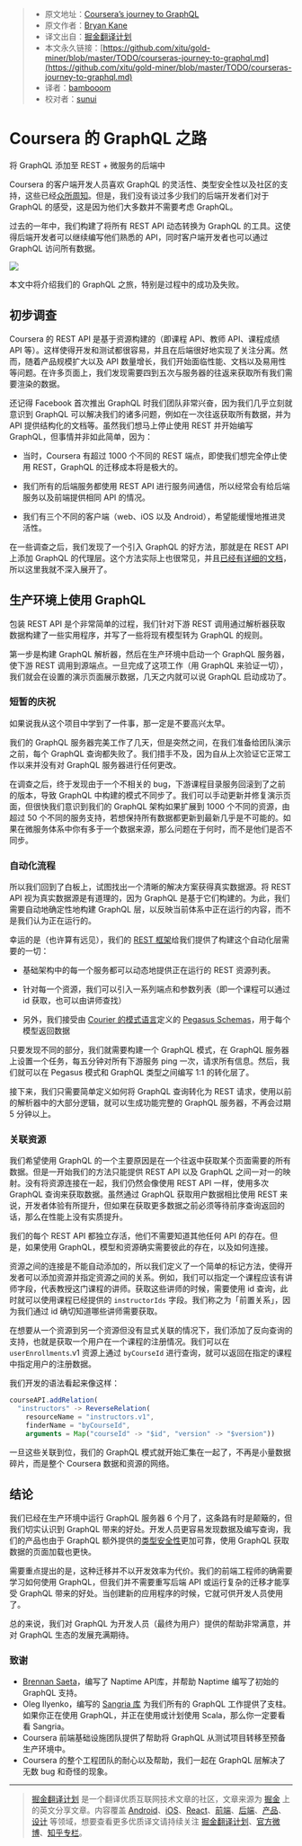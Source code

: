 
> * 原文地址：[Coursera’s journey to GraphQL](https://dev-blog.apollodata.com/courseras-journey-to-graphql-a5ad3b77f39a)
> * 原文作者：[Bryan Kane](https://dev-blog.apollodata.com/@bryankane)
> * 译文出自：[掘金翻译计划](https://github.com/xitu/gold-miner)
> * 本文永久链接：[https://github.com/xitu/gold-miner/blob/master/TODO/courseras-journey-to-graphql.md](https://github.com/xitu/gold-miner/blob/master/TODO/courseras-journey-to-graphql.md)
> * 译者：[bambooom](https://github.com/bambooom)
> * 校对者：[sunui](https://github.com/sunui)

# Coursera 的 GraphQL 之路

将 GraphQL 添加至 REST + 微服务的后端中

Coursera 的客户端开发人员喜欢 GraphQL 的灵活性、类型安全性以及社区的支持，这些已经[众](https://building.coursera.org/blog/2016/11/23/why-ui-developers-love-graphql/)[所](https://speakerdeck.com/jnwng/going-graphql-first)[周](https://dev-blog.apollodata.com/graphql-just-got-a-whole-lot-prettier-7701d4675f42)[知](https://building.coursera.org/blog/2017/05/11/coursera-engineering-podcast-episode-one/)。但是，我们没有谈过多少我们的后端开发者们对于 GraphQL 的感受，这是因为他们大多数并不需要考虑 GraphQL。

过去的一年中，我们构建了将所有 REST API 动态转换为 GraphQL 的工具。这使得后端开发者可以继续编写他们熟悉的 API，同时客户端开发者也可以通过 GraphQL 访问所有数据。

![](https://cdn-images-1.medium.com/max/1600/1*tUKO-HN2ogKRwmOc-kI-kQ.png)

本文中将介绍我们的 GraphQL 之旅，特别是过程中的成功及失败。

## 初步调查

Coursera 的 REST API 是基于资源构建的（即课程 API、教师 API、课程成绩 API 等）。这样使得开发和测试都很容易，并且在后端很好地实现了关注分离。然而，随着产品规模扩大以及 API 数量增长，我们开始面临性能、文档以及易用性等问题。在许多页面上，我们发现需要四到五次与服务器的往返来获取所有我们需要渲染的数据。

还记得 Facebook 首次推出 GraphQL 时我们团队非常兴奋，因为我们几乎立刻就意识到 GraphQL 可以解决我们的诸多问题，例如在一次往返获取所有数据，并为 API 提供结构化的文档等。虽然我们想马上停止使用 REST 并开始编写 GraphQL，但事情并非如此简单，因为：

- 当时，Coursera 有超过 1000 个不同的 REST 端点，即使我们想完全停止使用 REST，GraphQL 的迁移成本将是极大的。

- 我们所有的后端服务都使用 REST API 进行服务间通信，所以经常会有给后端服务以及前端提供相同 API 的情况。

- 我们有三个不同的客户端（web、iOS 以及 Android），希望能缓慢地推进灵活性。

在一些调查之后，我们发现了一个引入 GraphQL 的好方法，那就是在 REST API 上添加 GraphQL 的代理层。这个方法实际上也很常见，并且[已经](http://graphql.org/blog/rest-api-graphql-wrapper/)[有](https://medium.com/@raxwunter/moving-existing-api-from-rest-to-graphql-205bab22c184)[详细的](https://nordicapis.com/how-to-wrap-a-rest-api-in-graphql/)[文档](https://0x2a.sh/from-rest-to-graphql-b4e95e94c26b)，所以这里我就不深入展开了。

## 生产环境上使用 GraphQL

包装 REST API 是个非常简单的过程，我们针对下游 REST 调用通过解析器获取数据构建了一些实用程序，并写了一些将现有模型转为 GraphQL 的规则。

第一步是构建 GraphQL 解析器，然后在生产环境中启动一个 GraphQL 服务器，使下游 REST 调用到源端点。一旦完成了这项工作（用 GraphQL 来验证一切），我们就会在设置的演示页面展示数据，几天之内就可以说 GraphQL 启动成功了。

### 短暂的庆祝

如果说我从这个项目中学到了一件事，那一定是不要高兴太早。

我们的 GraphQL 服务器完美工作了几天，但是突然之间，在我们准备给团队演示之前，每个 GraphQL 查询都失败了。我们措手不及，因为自从上次验证它正常工作以来并没有对 GraphQL 服务器进行任何更改。

在调查之后，终于发现由于一个不相关的 bug，下游课程目录服务回滚到了之前的版本，导致 GraphQL 中构建的模式不同步了。我们可以手动更新并修复演示页面，但很快我们意识到我们的 GraphQL 架构如果扩展到 1000 个不同的资源，由超过 50 个不同的服务支持，若想保持所有数据都更新到最新几乎是不可能的。如果在微服务体系中你有多于一个数据来源，那么问题在于何时，而不是他们是否不同步。

### 自动化流程

所以我们回到了白板上，试图找出一个清晰的解决方案获得真实数据源。将 REST API 视为真实数据源是有道理的，因为 GraphQL 是基于它们构建的。为此，我们需要自动地确定性地构建 GraphQL 层，以反映当前体系中正在运行的内容，而不是我们认为正在运行的。

幸运的是（也许算有远见），我们的 [REST 框架](https://github.com/coursera/naptime)给我们提供了构建这个自动化层需要的一切：

- 基础架构中的每一个服务都可以动态地提供正在运行的 REST 资源列表。

- 针对每一个资源，我们可以引入一系列端点和参数列表（即一个课程可以通过 id 获取，也可以由讲师查找）

- 另外，我们接受由 [Courier 的模式语言](http://coursera.github.io/courier/schemalanguage/)定义的 [Pegasus Schemas](https://github.com/linkedin/rest.li/wiki/DATA-Data-Schema-and-Templates)，用于每个模型返回数据

只要发现不同的部分，我们就需要构建一个 GraphQL 模式，在 GraphQL 服务器上设置一个任务，每五分钟对所有下游服务 ping 一次，请求所有信息。然后，我们就可以在 Pegasus 模式和 GraphQL 类型之间编写 1:1 的转化层了。

接下来，我们只需要简单定义如何将 GraphQL 查询转化为 REST 请求，使用以前的解析器中的大部分逻辑，就可以生成功能完整的 GraphQL 服务器，不再会过期 5 分钟以上。

### 关联资源

我们希望使用 GraphQL 的一个主要原因是在一个往返中获取某个页面需要的所有数据。但是一开始我们的方法只能提供 REST API 以及 GraphQL 之间一对一的映射。没有将资源连接在一起，我们仍然会像使用 REST API 一样，使用多次 GraphQL 查询来获取数据。虽然通过 GraphQL 获取用户数据相比使用 REST 来说，开发者体验有所提升，但如果在获取更多数据之前必须等待前序查询返回的话，那么在性能上没有实质提升。

我们的每个 REST API 都独立存活，他们不需要知道其他任何 API 的存在。但是，如果使用 GraphQL，模型和资源确实需要彼此的存在，以及如何连接。

资源之间的连接是不能自动添加的，所以我们定义了一个简单的标记方法，使得开发者可以添加资源并指定资源之间的关系。例如，我们可以指定一个课程应该有讲师字段，代表教授这门课程的讲师。获取这些讲师的时候，需要使用 id 查询，此时就可以使用课程已经提供的 `instructorIds` 字段。我们称之为「前置关系」，因为我们通过 id 确切知道哪些讲师需要获取。

在想要从一个资源到另一个资源但没有显式关联的情况下，我们添加了反向查询的支持，也就是获取一个用户在一个课程的注册情况。我们可以在 `userEnrollments`.v1 资源上通过 `byCourseId` 进行查询，就可以返回在指定的课程中指定用户的注册数据。

我们开发的语法看起来像这样：

```js
courseAPI.addRelation(
  "instructors" -> ReverseRelation(
    resourceName = "instructors.v1",
    finderName = "byCourseId",
    arguments = Map("courseId" -> "$id", "version" -> "$version"))
```

一旦这些关联到位，我们的 GraphQL 模式就开始汇集在一起了，不再是小量数据碎片，而是整个 Coursera 数据和资源的网络。

## 结论

我们已经在生产环境中运行 GraphQL 服务器 6 个月了，这条路有时是颠簸的，但我们切实认识到 GraphQL 带来的好处。开发人员更容易发现数据及编写查询，我们的产品也由于 GraphQL 额外提供的[类型安全性](https://github.com/apollographql/apollo-codegen)更加可靠，使用 GraphQL 获取数据的页面加载也更快。

需要重点提出的是，这种迁移并不以开发效率为代价。我们的前端工程师的确需要学习如何使用 GraphQL，但我们并不需要重写后端 API 或运行复杂的迁移才能享受 GraphQL 带来的好处。当创建新的应用程序的时候，它就可供开发人员使用了。

总的来说，我们对 GraphQL 为开发人员（最终为用户）提供的帮助非常满意，并对 GraphQL 生态的发展充满期待。

### 致谢

- [Brennan Saeta](https://twitter.com/bsaeta)，编写了 Naptime API库，并帮助 Naptime 编写了初始的 GraphQL 支持。
- Oleg Ilyenko，编写的 [Sangria 库](http://sangria-graphql.org/) 为我们所有的 GraphQL 工作提供了支柱。如果你正在使用 GraphQL，并正在使用或计划使用 Scala，那么你一定要看看 Sangria。
- Coursera 前端基础设施团队提供了帮助将 GraphQL 从测试项目转移至预备生产环境中。
- Coursera 的整个工程团队的耐心以及帮助，我们一起在 GraphQL 层解决了无数 bug 和奇怪的现象。


---

> [掘金翻译计划](https://github.com/xitu/gold-miner) 是一个翻译优质互联网技术文章的社区，文章来源为 [掘金](https://juejin.im) 上的英文分享文章。内容覆盖 [Android](https://github.com/xitu/gold-miner#android)、[iOS](https://github.com/xitu/gold-miner#ios)、[React](https://github.com/xitu/gold-miner#react)、[前端](https://github.com/xitu/gold-miner#前端)、[后端](https://github.com/xitu/gold-miner#后端)、[产品](https://github.com/xitu/gold-miner#产品)、[设计](https://github.com/xitu/gold-miner#设计) 等领域，想要查看更多优质译文请持续关注 [掘金翻译计划](https://github.com/xitu/gold-miner)、[官方微博](http://weibo.com/juejinfanyi)、[知乎专栏](https://zhuanlan.zhihu.com/juejinfanyi)。
